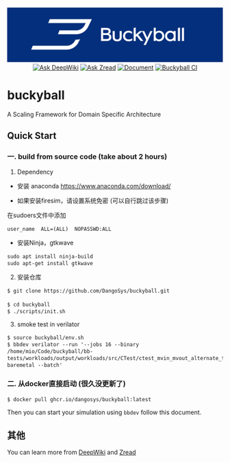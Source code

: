 <p align="center">
    <img src="https://github.com/DangoSys/buckyball/raw/main/docs/img/buckyball.png" width = "100%" height = "70%">
</p>

<div align="center" style="margin-top: -10pt;">

[![Ask DeepWiki](https://deepwiki.com/badge.svg)](https://deepwiki.com/DangoSys/buckyball)
[![Ask Zread](https://img.shields.io/badge/Ask_Zread-8A2BE2)](https://zread.ai/DangoSys/buckyball)
[![Document](https://github.com/DangoSys/buckyball/actions/workflows/doc.yml/badge.svg?branch=main)](https://dangosys.github.io/buckyball)
[![Buckyball CI](https://github.com/DangoSys/buckyball/actions/workflows/test.yml/badge.svg)](https://github.com/DangoSys/buckyball/actions/workflows/test.yml)

</div>

# buckyball

A Scaling Framework for Domain Specific Architecture

## Quick Start

### 一. build from source code (take about 2 hours) 

1. Dependency

- 安装 anaconda
https://www.anaconda.com/download/

- 如果安装firesim，请设置系统免密 (可以自行跳过该步骤)

在sudoers文件中添加
```
user_name  ALL=(ALL)  NOPASSWD:ALL
```

- 安装Ninja，gtkwave
```
sudo apt install ninja-build 
sudo apt-get install gtkwave
```

2. 安装仓库
```
$ git clone https://github.com/DangoSys/buckyball.git

$ cd buckyball
$ ./scripts/init.sh
```

3. smoke test in verilator
```
$ source buckyball/env.sh
$ bbdev verilator --run '--jobs 16 --binary /home/mio/Code/buckyball/bb-tests/workloads/output/workloads/src/CTest/ctest_mvin_mvout_alternate_test_singlecore-baremetal --batch'
```

### 二. 从docker直接启动 (很久没更新了)

```
$ docker pull ghcr.io/dangosys/buckyball:latest
```

Then you can start your simulation using ``bbdev`` follow this document.

## 其他

You can learn more from [DeepWiki](https://deepwiki.com/DangoSys/buckyball) and [Zread](https://zread.ai/DangoSys/buckyball)
